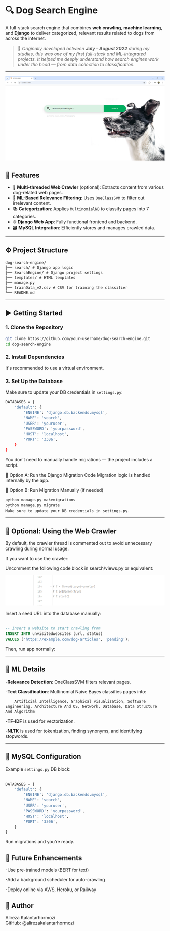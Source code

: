 # 🔍 Dog Search Engine

A full-stack search engine that combines **web crawling**, **machine learning**, and **Django** to deliver categorized, relevant results related to dogs from across the internet.

> 📌 *Originally developed between **July – August 2022** during my studies, this was one of my first full-stack and ML-integrated projects. It helped me deeply understand how search engines work under the hood — from data collection to classification.*

---
![Alt text](DogSearch.png)
## 🚀 Features

- 🧵 **Multi-threaded Web Crawler** (optional): Extracts content from various dog-related web pages.
- 🧠 **ML-Based Relevance Filtering**: Uses `OneClassSVM` to filter out irrelevant content.
- 📚 **Categorization**: Applies `MultinomialNB` to classify pages into 7 categories.
- 🌐 **Django Web App**: Fully functional frontend and backend.
- 🗃️ **MySQL Integration**: Efficiently stores and manages crawled data.

---

## ⚙️ Project Structure
```
dog-search-engine/
├── search/ # Django app logic
├── SearchEngine/ # Django project settings
├── templates/ # HTML templates
├── manage.py
├── trainData_v2.csv # CSV for training the classifier
└── README.md
```

---

## ▶️ Getting Started

### 1. Clone the Repository

```bash
git clone https://github.com/your-username/dog-search-engine.git
cd dog-search-engine
```
### 2. Install Dependencies

It's recommended to use a virtual environment.


### 3. Set Up the Database
Make sure to update your DB credentials in `settings.py`:
```bash
DATABASES = {
    'default': {
        'ENGINE': 'django.db.backends.mysql',
        'NAME': 'search',
        'USER': 'youruser',
        'PASSWORD': 'yourpassword',
        'HOST': 'localhost',
        'PORT': '3306',
    }
}
```

You don’t need to manually handle migrations — the project includes a script.

🧾 Option A: Run the Django Migration Code
Migration logic is handled internally by the app.

🧾 Option B: Run Migration Manually (if needed)
```bash
python manage.py makemigrations
python manage.py migrate
Make sure to update your DB credentials in settings.py.
```

---

## 🧵 Optional: Using the Web Crawler
By default, the crawler thread is commented out to avoid unnecessary crawling during normal usage.

If you want to use the crawler:

Uncomment the following code block in search/views.py or equivalent:

![Alt text](CommentedCode.png)


Insert a seed URL into the database manually:

```sql

-- Insert a website to start crawling from
INSERT INTO unvisitedwebsites (url, status)
VALUES ('https://example.com/dog-articles', 'pending');
```
Then, run app normally:

---

## 🧠 ML Details
-**Relevance Detection**: OneClassSVM filters relevant pages.

-**Text Classification**: Multinomial Naive Bayes classifies pages into:

        Artificial Intelligence, Graphical visualization, Software Engineering, Architecture And OS, Network, Database, Data Structure And Algorithm

-**TF-IDF** is used for vectorization.

-**NLTK** is used for tokenization, finding synonyms, and identifying stopwords.

---

## 💾 MySQL Configuration
Example `settings.py` DB block:

```python

DATABASES = {
    'default': {
        'ENGINE': 'django.db.backends.mysql',
        'NAME': 'search',
        'USER': 'youruser',
        'PASSWORD': 'yourpassword',
        'HOST': 'localhost',
        'PORT': '3306',
    }
}
```
Run migrations and you're ready.

## 📌 Future Enhancements
-Use pre-trained models (BERT for text)

-Add a background scheduler for auto-crawling

-Deploy online via AWS, Heroku, or Railway

## 👤 Author
Alireza Kalantarhormozi<br/> 
GitHub: @alirezakalantarhormozi

